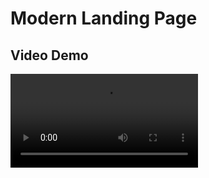 # Modern Landing Page

## Video Demo

![Video Demo](https://github.com/king-luvaha/Agency-Landing-Page/blob/main/Preview.mp4)


